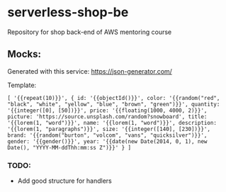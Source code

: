 # serverless-shop-be
Repository for shop back-end of AWS mentoring course

## Mocks:
Generated with this service: https://json-generator.com/

Template:

`[
  '{{repeat(10)}}',
  {
    id: '{{objectId()}}',
    color: '{{random("red", "black", "white", "yellow", "blue", "brown", "green")}}',
    quantity: '{{integer([0], [50])}}',
    price: '{{floating(1000, 4000, 2)}}',
    picture: 'https://source.unsplash.com/random?snowboard',
    title: '{{lorem(1, "word")}}',
    name: '{{lorem(1, "word")}}',
    description: '{{lorem(1, "paragraphs")}}',
    size: '{{integer([140], [230])}}',
    brand: '{{random("burton", "volcom", "vans", "quicksilver")}}',
    gender: '{{gender()}}',
    year: '{{date(new Date(2014, 0, 1), new Date(), "YYYY-MM-ddThh:mm:ss Z")}}'
  }
]`

### TODO:
- Add good structure for handlers

